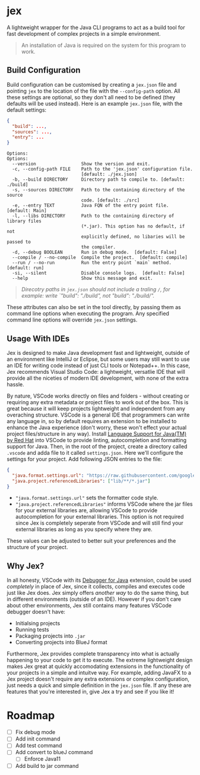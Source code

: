 # jex

A lightweight wrapper for the Java CLI programs to act as a build tool for fast development of complex projects in a simple environment.

> An installation of Java is required on the system for this program to work.

## Build Configuration

Build configuration can be customised by creating a `jex.json` file and pointing `jex` to the location of the file with the `--config-path` option. All these settings are optional, so they don't all need to be defined (they defaults will be used instead). Here is an example `jex.json` file, with the default settings:

```json
{
  "build": ...,
  "sources": ...,
  "entry": ...
}
```

```
Options:
Options:
  --version                 Show the version and exit.
  -c, --config-path FILE    Path to the 'jex.json' configuration file.
                            [default: ./jex.json]
  -b, --build DIRECTORY     Directory path to compile to. [default: ./build]
  -s, --sources DIRECTORY   Path to the containing directory of the source
                            code. [default: ./src]
  -e, --entry TEXT          Java FQN of the entry point file. [default: Main]
  -l, --libs DIRECTORY      Path to the containing directory of library files
                            (*.jar). This option has no default, if not
                            explicitly defined, no libaries will be passed to
                            the compiler.
  -d, --debug BOOLEAN       Run in debug mode.  [default: False]
  --compile / --no-compile  Compile the project.  [default: compile]
  --run / --no-run          Run the entry point `main` method.  [default: run]
  -si, --silent             Disable console logs.  [default: False]
  --help                    Show this message and exit.
```

> _Direcotry paths in `jex.json` should not include a traling `/`, for example: write `"build": "./build", not "build": "./build/"._

These attributes can also be set in the tool directly, by passing them as command line options when executing the program. Any specified command line options will override `jex.json` settings.

## Usage With IDEs

Jex is designed to make Java development fast and lightweight, outside of an environment like IntelliJ or Eclipse, but some users may still want to use an IDE for writing code instead of just CLI tools or Notepad++. In this case, Jex recommends Visual Studio Code: a lightweight, versatlie IDE that will provide all the niceties of modern IDE development, with none of the extra hassle.

By nature, VSCode works directly on files and folders - without creating or requiring any extra metadata or project files to work out of the box. This is great because it will keep projects lightweight and independent from any overaching structure. VSCode is a general IDE that programmers can write any language in, so by default requires an extension to be installed to enhance the Java experience (don't worry, these won't effect your actual project files/structure in any way). Install [Language Support for Java(TM) by Red Hat](https://marketplace.visualstudio.com/items?itemName=redhat.java) into VSCode to provide linting, autocompletion and formatting support for Java. Then, in the root of the project, create a directory called `.vscode` and adda file to it called `settings.json`. Here we'll configure the settings for your project. Add following JSON entries to the file:

```json
{
  "java.format.settings.url": "https://raw.githubusercontent.com/google/styleguide/gh-pages/eclipse-java-google-style.xml",
  "java.project.referencedLibraries": ["lib/**/*.jar"]
}
```

- `"java.format.settings.url"` sets the formatter code style.
- `"java.project.referencedLibraries"` informs VSCode where the jar files for your external libraries are, allowing VSCode to provide autocompletion for your external libraries. This option is not required since Jex is completely seperate from VSCode and will still find your external libraries as long as you specify where they are.

These values can be adjusted to better suit your preferences and the structure of your project.

## Why Jex?

In all honesty, VSCode with its [Debugger for Java](https://marketplace.visualstudio.com/items?itemName=vscjava.vscode-java-debug) extension, could be used _completely_ in place of Jex, since it collects, compiles and executes code just like Jex does. Jex simply offers _another way_ to do the same thing, but in different environments (outside of an IDE). However if you don't care about other environments, Jex still contains many features VSCode debugger doesn't have:

- Initialsing projects
- Running tests
- Packaging projects into `.jar`
- Converting projects into BlueJ format

Furthermore, Jex provides complete transparency into what is actually happening to your code to get it to execute. The extreme lightweight design makes Jex great at quickly accomodating extensions in the functionality of your projects in a simple and intuitve way. For example, adding JavaFX to a Jex project doesn't require any extra extensions or complex configuration, just needs a quick and simple definition in the `jex.json` file. If any these are features that you're interested in, give Jex a try and see if you like it!

# Roadmap

- [ ] Fix debug mode
- [ ] Add init command
- [ ] Add test command
- [ ] Add convert to blueJ command
  - [ ] Enforce Java11
- [ ] Add build to jar command
